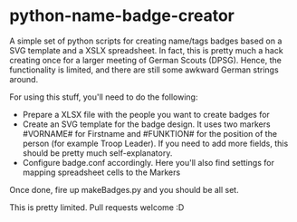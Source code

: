 python-name-badge-creator
=========================

A simple set of python scripts for creating name/tags badges based on a SVG template and a XSLX spreadsheet.
In fact, this is pretty much a hack creating once for a larger meeting of German Scouts (DPSG). Hence, the functionality is limited, and there are still some awkward German strings around.


For using this stuff, you'll need to do the following:

- Prepare a XLSX file with the people you want to create badges for
- Create an SVG template for the badge design. It uses two markers #VORNAME# for Firstname and #FUNKTION# for the position of the person (for example Troop Leader). If you need to add more fields, this should be pretty much self-explanatory.
- Configure badge.conf accordingly. Here you'll also find settings for mapping spreadsheet cells to the Markers

Once done, fire up makeBadges.py and you should be all set.

This is pretty limited. Pull requests welcome :D


